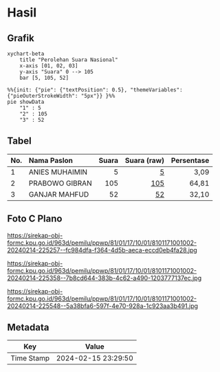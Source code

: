 # Hasil

## Grafik

```mermaid
xychart-beta
    title "Perolehan Suara Nasional"
    x-axis [01, 02, 03]
    y-axis "Suara" 0 --> 105
    bar [5, 105, 52]
```

```mermaid
%%{init: {"pie": {"textPosition": 0.5}, "themeVariables": {"pieOuterStrokeWidth": "5px"}} }%%
pie showData
    "1" : 5
    "2" : 105
    "3" : 52
```

## Tabel

| No. | Nama Paslon    | Suara | Suara (raw) | Persentase |
|:--- |:-------------- | -----:| -----------:| ----------:|
| 1   | ANIES MUHAIMIN | 5     | [5][p-1]    | 3,09       |
| 2   | PRABOWO GIBRAN | 105   | [105][p-2]  | 64,81      |
| 3   | GANJAR MAHFUD  | 52    | [52][p-3]   | 32,10      |


[p-1]: https://github.com/gigit-pemilu/pemilu-2024/blob/main/pilpres/hitung-suara/sub/81-maluku/sub/01-maluku-tengah/sub/17-kota-masohi/sub/1001-namaelo/sub/002-tps/sub/paslon-1.txt
[p-2]: https://github.com/gigit-pemilu/pemilu-2024/blob/main/pilpres/hitung-suara/sub/81-maluku/sub/01-maluku-tengah/sub/17-kota-masohi/sub/1001-namaelo/sub/002-tps/sub/paslon-2.txt
[p-3]: https://github.com/gigit-pemilu/pemilu-2024/blob/main/pilpres/hitung-suara/sub/81-maluku/sub/01-maluku-tengah/sub/17-kota-masohi/sub/1001-namaelo/sub/002-tps/sub/paslon-3.txt

## Foto C Plano

https://sirekap-obj-formc.kpu.go.id/963d/pemilu/ppwp/81/01/17/10/01/8101171001002-20240214-225257--fc984dfa-f364-4d5b-aeca-eccd0eb4fa28.jpg

https://sirekap-obj-formc.kpu.go.id/963d/pemilu/ppwp/81/01/17/10/01/8101171001002-20240214-225358--7b8cd644-383b-4c62-a490-1203777137ec.jpg

https://sirekap-obj-formc.kpu.go.id/963d/pemilu/ppwp/81/01/17/10/01/8101171001002-20240214-225548--5a38bfa6-597f-4e70-928a-1c923aa3b491.jpg


## Metadata

| Key        | Value               |
| ---------- | ------------------- |
| Time Stamp | 2024-02-15 23:29:50 |



